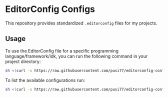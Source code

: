 # EditorConfig Configs

This repository provides standardized `.editorconfig` files for my projects.

## Usage

To use the EditorConfig file for a specific programming language/framework/idk, you can run the following command in your project directory:

```bash
sh <(curl -s https://raw.githubusercontent.com/pusi77/editorconfig-configs/main/downloader.sh) <programming_language>
```

To list the available configurations run:

```bash
sh <(curl -s https://raw.githubusercontent.com/pusi77/editorconfig-configs/main/downloader.sh) list
```